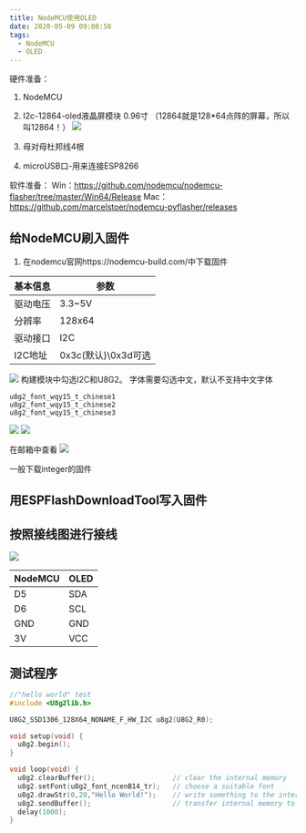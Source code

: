```yaml
---
title: NodeMCU使用OLED
date: 2020-05-09 09:08:58
tags:
  - NodeMCU
  - OLED
---
```


硬件准备：
1. NodeMCU
2. I2c-12864-oled液晶屏模块 0.96寸 （12864就是128*64点阵的屏幕，所以叫12864！）
![](1588986804.jpg)

3. 母对母杜邦线4根
4. microUSB口-用来连接ESP8266

软件准备：
Win：https://github.com/nodemcu/nodemcu-flasher/tree/master/Win64/Release
Mac：https://github.com/marcelstoer/nodemcu-pyflasher/releases

<!-- more -->

## 给NodeMCU刷入固件

1. 在nodemcu官网https://nodemcu-build.com/中下载固件

| 基本信息 | 参数 |
|---|---|
| 驱动电压  | 3.3~5V |
| 分辨率  | 128x64 |
| 驱动接口 | I2C |
| I2C地址 | 0x3c(默认)\0x3d可选 |

![](1588987148.png)
构建模块中勾选I2C和U8G2。
字体需要勾选中文，默认不支持中文字体
```
u8g2_font_wqy15_t_chinese1
u8g2_font_wqy15_t_chinese2
u8g2_font_wqy15_t_chinese3
```
![](1588987612.png)
![](1588988007.png)

在邮箱中查看
![](1588988246.png)

一般下载integer的固件

## 用ESPFlashDownloadTool写入固件
## 按照接线图进行接线
![](1588988622.png)

| NodeMCU | OLED |
|---|---|
| D5  | SDA |
| D6  | SCL |
| GND | GND |
| 3V | VCC |


## 测试程序

```c++
//"hello world" test
#include <U8g2lib.h>

U8G2_SSD1306_128X64_NONAME_F_HW_I2C u8g2(U8G2_R0);

void setup(void) {
  u8g2.begin();
}

void loop(void) {
  u8g2.clearBuffer();                   // clear the internal memory
  u8g2.setFont(u8g2_font_ncenB14_tr);   // choose a suitable font
  u8g2.drawStr(0,20,"Hello World!");    // write something to the internal memory
  u8g2.sendBuffer();                    // transfer internal memory to the display
  delay(1000);  
}
```

